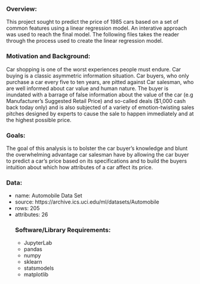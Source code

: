 ﻿### Overview:
<p>This project sought to predict the price of 1985 cars based on a set of common features using a linear regression model.  An interative approach was used to reach the final model.  The following files takes the reader through the process used to create the linear regression model.</p>


### Motivation and Background:
<p> Car shopping is one of the worst experiences people must endure.  Car buying is a classic asymmetric information situation.  Car buyers, who only purchase a car every five to ten years, are pitted against Car salesman, who are well informed about car value and human nature.  The buyer is inundated with a barrage of false information about the value of the car (e.g Manufacturer’s Suggested Retail Price) and so-called deals ($1,000 cash back today only) and is also subjected of a variety of emotion-twisting sales pitches designed by experts to cause the sale to happen immediately and at the highest possible price.</p>

### Goals:
<p> The goal of this analysis is to bolster the car buyer’s knowledge and blunt the overwhelming advantage car salesman have by allowing the car buyer to predict a car’s price based on its specifications and to build the buyers intuition about which how attributes of a car affect its price.</p>

### Data:
<ul>
<li>name:       Automobile Data Set</li>
<li>source:     https://archive.ics.uci.edu/ml/datasets/Automobile</li>
<li>rows:       205</li>
<li>attributes: 26</li>

### Software/Library Requirements:
<ul><li> JupyterLab</li>
<li>pandas</li>
<li>numpy</li>
<li>sklearn</li>
<li>statsmodels</li>
<li>matplotlib</li>

